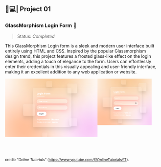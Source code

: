 ## 🍵💻| Project 01
### GlassMorphism Login Form 📝
>Status: *Completed*

This GlassMorphism Login form is a sleek and modern user interface built entirely using HTML and CSS. Inspired by the popular Glassmorphism design trend, this project features a frosted glass-like effect on the login elements, adding a touch of elegance to the form. Users can effortlessly enter their credentials in this visually appealing and user-friendly interface, making it an excellent addition to any web application or website.

<div class="photos">
  <img src="assets/LoginForm.png" alt="Login Display" title="GlassMorphism Login" width= "60%" height= "60%" align="left">
  <img src="/assets/Login.png" alt="Login Display" title="GlassMorphism Login" width= "35%" height= "35%" align="center">
</div>
<br>
<br>
<br>
<br>
<br>

<sub>credit: *"Online Tutorials"* (https://www.youtube.com/@OnlineTutorialsYT).</sub>

